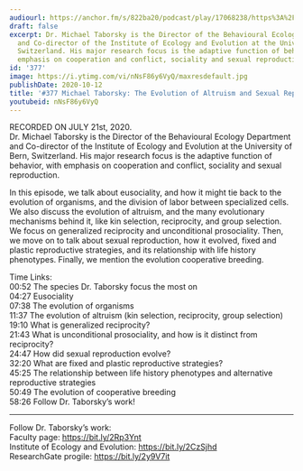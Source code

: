 ```yaml
---
audiourl: https://anchor.fm/s/822ba20/podcast/play/17068238/https%3A%2F%2Fd3ctxlq1ktw2nl.cloudfront.net%2Fstaging%2F2020-6-25%2Fdf411f94-7a91-06ec-cf8d-6ae6f0f8aa10.m4a
draft: false
excerpt: Dr. Michael Taborsky is the Director of the Behavioural Ecology Department
  and Co-director of the Institute of Ecology and Evolution at the University of Bern,
  Switzerland. His major research focus is the adaptive function of behavior, with
  emphasis on cooperation and conflict, sociality and sexual reproduction.
id: '377'
image: https://i.ytimg.com/vi/nNsF86y6VyQ/maxresdefault.jpg
publishDate: 2020-10-12
title: '#377 Michael Taborsky: The Evolution of Altruism and Sexual Reproduction'
youtubeid: nNsF86y6VyQ
---
```

<div class="timelinks">

RECORDED ON JULY 21st, 2020.  
Dr. Michael Taborsky is the Director of the Behavioural Ecology Department and Co-director of the Institute of Ecology and Evolution at the University of Bern, Switzerland. His major research focus is the adaptive function of behavior, with emphasis on cooperation and conflict, sociality and sexual reproduction.

In this episode, we talk about eusociality, and how it might tie back to the evolution of organisms, and the division of labor between specialized cells. We also discuss the evolution of altruism, and the many evolutionary mechanisms behind it, like kin selection, reciprocity, and group selection. We focus on generalized reciprocity and unconditional prosociality. Then, we move on to talk about sexual reproduction, how it evolved, fixed and plastic reproductive strategies, and its relationship with life history phenotypes. Finally, we mention the evolution cooperative breeding.

Time Links:  
<time>00:52</time> The species Dr. Taborsky focus the most on  
<time>04:27</time> Eusociality  
<time>07:38</time> The evolution of organisms  
<time>11:37</time> The evolution of altruism (kin selection, reciprocity, group selection)  
<time>19:10</time> What is generalized reciprocity?  
<time>21:43</time> What is unconditional prosociality, and how is it distinct from reciprocity?  
<time>24:47</time> How did sexual reproduction evolve?  
<time>32:20</time> What are fixed and plastic reproductive strategies?  
<time>45:25</time> The relationship between life history phenotypes and alternative reproductive strategies  
<time>50:49</time> The evolution of cooperative breeding  
<time>58:26</time> Follow Dr. Taborsky’s work!

---

Follow Dr. Taborsky’s work:  
Faculty page: https://bit.ly/2Rp3Ynt  
Institute of Ecology and Evolution: https://bit.ly/2CzSjhd  
ResearchGate progile: https://bit.ly/2y9V7it
</div>

